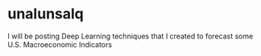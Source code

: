 # unalunsalq
I will be posting Deep Learning techniques that I created to forecast some U.S. Macroeconomic Indicators
